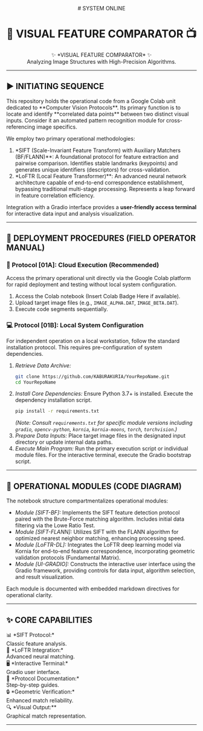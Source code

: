 <div align="center">
  <!-- Optional: Replace with a text-based retro header if no logo -->
  # <span class="retro-header">SYSTEM ONLINE</span>
</div>

# <div align="center"><span class="system-title">💾 VISUAL FEATURE COMPARATOR 📺</span></div>

<div align="center" class="sub-title">
  ✨ *VISUAL FEATURE COMPARATOR* ✨
  <br>
  Analyzing Image Structures with High-Precision Algorithms.
</div>

---

## <span class="section-header">▶️ INITIATING SEQUENCE </span>

<div class="glassmorphic-panel">
This repository holds the operational code from a Google Colab unit dedicated to **Computer Vision Protocols**. Its primary function is to locate and identify **correlated data points** between two distinct visual inputs. Consider it an automated pattern recognition module for cross-referencing image specifics.

We employ two primary operational methodologies:

1.  *SIFT (Scale-Invariant Feature Transform) with Auxiliary Matchers (BF/FLANN)**: A foundational protocol for feature extraction and pairwise comparison. Identifies stable landmarks (keypoints) and generates unique identifiers (descriptors) for cross-validation.
2.  *LoFTR (Local Feature Transformer)**: An advanced neural network architecture capable of end-to-end correspondence establishment, bypassing traditional multi-stage processing. Represents a leap forward in feature correlation efficiency.

Integration with a Gradio interface provides a **user-friendly access terminal** for interactive data input and analysis visualization.
</div>

---

## <span class="section-header">🚀 DEPLOYMENT PROCEDURES (FIELD OPERATOR MANUAL)</span>

### 📡 Protocol [01A]: Cloud Execution (Recommended)

<div class="neo-brutalist-panel">
Access the primary operational unit directly via the Google Colab platform for rapid deployment and testing without local system configuration.

1.  Access the Colab notebook (Insert Colab Badge Here if available).
2.  Upload target image files (e.g., `IMAGE_ALPHA.DAT`, `IMAGE_BETA.DAT`).
3.  Execute code segments sequentially.
</div>

### 💻 Protocol [01B]: Local System Configuration

<div class="neo-brutalist-panel">
For independent operation on a local workstation, follow the standard installation protocol. This requires pre-configuration of system dependencies.

1.  *Retrieve Data Archive:*
    ```bash
    git clone https://github.com/KABURAKURIA/YourRepoName.git
    cd YourRepoName
    ```
2.  *Install Core Dependencies:*
    Ensure Python 3.7+ is installed. Execute the dependency installation script.
    ```bash
    pip install -r requirements.txt
    ```
    *(Note: Consult `requirements.txt` for specific module versions including `gradio`, `opencv-python`, `kornia`, `kornia-moons`, `torch`, `torchvision`.)*
3.  *Prepare Data Inputs:*
    Place target image files in the designated input directory or update internal data paths.
4.  *Execute Main Program:*
    Run the primary execution script or individual module files. For the interactive terminal, execute the Gradio bootstrap script.
</div>

---

## <span class="section-header">🧰 OPERATIONAL MODULES (CODE DIAGRAM)</span>

<div class="glassmorphic-panel">
The notebook structure compartmentalizes operational modules:

*   *Module [SIFT-BF]:* Implements the SIFT feature detection protocol paired with the Brute-Force matching algorithm. Includes initial data filtering via the Lowe Ratio Test.
*   *Module [SIFT-FLANN]:* Utilizes SIFT with the FLANN algorithm for optimized nearest neighbor matching, enhancing processing speed.
*   *Module [LoFTR-DL]:* Integrates the LoFTR deep learning model via Kornia for end-to-end feature correspondence, incorporating geometric validation protocols (Fundamental Matrix).
*   *Module [UI-GRADIO]:* Constructs the interactive user interface using the Gradio framework, providing controls for data input, algorithm selection, and result visualization.

Each module is documented with embedded markdown directives for operational clarity.
</div>

---

## <span class="section-header">✨ CORE CAPABILITIES</span>

<div class="neo-brutalist-panel grid-container">
  <div class="grid-item glow-effect">
    📊 *SIFT Protocol:*<br>Classic feature analysis.
  </div>
  <div class="grid-item glow-effect">
    🧠 *LoFTR Integration:*<br>Advanced neural matching.
  </div>
   <div class="grid-item glow-effect">
    🖥️ *Interactive Terminal:*<br>Gradio user interface.
  </div>
  <div class="grid-item glow-effect">
    📜 *Protocol Documentation:*<br>Step-by-step guides.
  </div>
  <div class="grid-item glow-effect">
    🔒 *Geometric Verification:*<br>Enhanced match reliability.
  </div>
   <div class="grid-item glow-effect">
    🔍 *Visual Output:**<br>Graphical match representation.
  </div>
</div>

---


